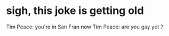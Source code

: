 <!--
id: 184087247
link: http://tumblr.atmos.org/post/184087247/sigh-this-joke-is-getting-old
slug: sigh-this-joke-is-getting-old
date: Wed Sep 09 2009 17:50:04 GMT-0700 (PDT)
publish: 2009-09-09
tags: 
title: sigh, this joke is getting old
-->


sigh, this joke is getting old
==============================

Tim Peace: you're in San Fran now Tim Peace: are you gay yet ?

